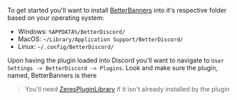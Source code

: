To get started you'll want to install [BetterBanners](https://raw.githubusercontent.com/Bettlee/BetterBanners/main/src/BetterBanners.plugin.js) into it's respective folder based on your operating system:
- Windows: `%APPDATA%/BetterDiscord/`
- MacOS: `~/Library/Application Support/BetterDiscord/`
- Linux: `~/.config/BetterDiscord/`

Upon having the plugin loaded into Discord you'll want to navigate to `User Settings -> BetterDiscord -> Plugins`. Look and make sure the plugin, named, BetterBanners is there
> You'll need [ZeresPluginLibrary](https://raw.githubusercontent.com/rauenzi/BDPluginLibrary/master/release/0PluginLibrary.plugin.js) if it isn't already installed by the plugin
